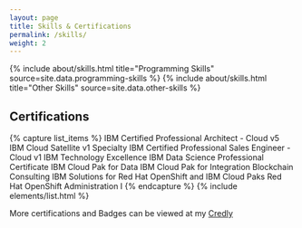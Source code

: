 ```yaml
---
layout: page
title: Skills & Certifications
permalink: /skills/
weight: 2
---
```


<div class="row">
{% include about/skills.html title="Programming Skills" source=site.data.programming-skills %}
{% include about/skills.html title="Other Skills" source=site.data.other-skills %}
<!-- {% include about/skills.html title="Tools" source=site.data.tools %} -->
</div>

<h2 class="mb-3">Certifications</h2>

{% capture list_items %}
IBM Certified Professional Architect - Cloud v5
IBM Cloud Satellite v1 Specialty
IBM Certified Professional Sales Engineer - Cloud v1
IBM Technology Excellence
IBM Data Science Professional Certificate
IBM Cloud Pak for Data
IBM Cloud Pak for Integration
Blockchain Consulting
IBM Solutions for Red Hat OpenShift and IBM Cloud Paks
Red Hat OpenShift Administration I
{% endcapture %}
{% include elements/list.html %}

More certifications and Badges can be viewed at my <a href="https://www.credly.com/users/m-fawaz-siddiqi" target="_blank">Credly</a>

